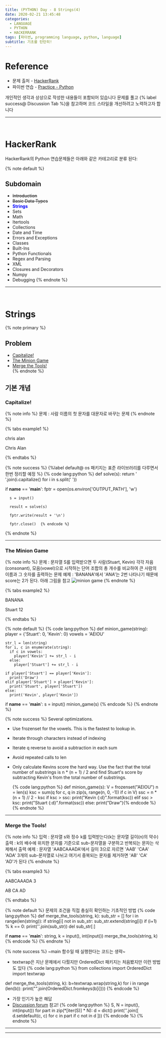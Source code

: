 ```yaml
---
title: (PYTHON) Day - 8 Strings(4)
date: 2020-02-21 13:45:48
categories:
  - LANGUAGE
  - PYTHON
  - HACKERRANK
tags: [파이썬, programming language, python, language]
subtitle: 기초를 탄탄히!
---
```


# Reference

- 문제 출처 - [HackerRank](https://www.hackerrank.com/dashboard)
- 파이썬 연습 - [Practice - Python](https://www.hackerrank.com/domains/python?filters%5Bstatus%5D%5B%5D=unsolved&badge_type=python)

개인적인 생각과 상상으로 작성한 내용들이 포함되어 있습니다
문제를 풀고 {% label success@ Discussion Tab %}을 참고하며 코드 스타일을 개선하려고 노력하고자 합니다

------
</br>

# HackerRank

HackerRank의 Python 연습문제들은 아래와 같은 카테고리로 분류 된다:

{% note default %}
  ## Subdomain

  - ~~Introduction~~
  - ~~Basic Data Types~~
  - <strong style="color:blue">Strings</strong>
  - Sets
  - Math
  - Itertools
  - Collections
  - Date and Time
  - Errors and Exceptions
  - Classes
  - Built-Ins
  - Python Functionals
  - Regex and Parsing
  - XML
  - Closures and Decorators
  - Numpy
  - Debugging
{% endnote %}

------
</br>

# Strings

{% note primary %}
  ## Problem

  - [Capitalize!](#Capitalize!)
  - [The Minion Game](#The-Minion-Game)
  - [Merge the Tools!](#Merge-the-Tools!)   
{% endnote %}

## 기본 개념

### Capitalize!

{% note info %}
문제 : 사람 이름의 첫 문자를 대문자로 바꾸는 문제
{% endnote %}

{% tabs example1 %}
  <!-- tab INPUT @code -->
  chris alan
  <!-- endtab -->

  <!-- tab OUTPUT @code -->
  Chris Alan
  <!-- endtab -->
{% endtabs %}

{% note success %}
  {%label default@ os 패키지는 표준 라이브러리를 다루면서 한번 정리할 예정 %}
  {% code lang:python %}
  def solve(s):
    return ' '.join(i.capitalize() for i in s.split(' '))

  if __name__ == '__main__':
      fptr = open(os.environ['OUTPUT_PATH'], 'w')

      s = input()

      result = solve(s)

      fptr.write(result + '\n')

      fptr.close()  {% endcode %}
{% endnote %}

---

### The Minion Game

{% note info %}
문제 : 문자열 S를 입력받으면 두 사람(Stuart, Kevin) 각각 자음(consonant), 모음(vowel)으로 시작하는 단어 조합의 총 개수를 비교하여 큰 사람의 이름과 그 숫자를 출력하는 문제
예제 : 'BANANA'에서 'ANA'는 2번 나타나기 때문에 score는 2가 된다. 아래 그림을 참고
![minion game](https://s3.amazonaws.com/hr-challenge-images/9693/1450330231-04db904008-banana.png)
{% endnote %}

{% tabs example2 %}
  <!-- tab INPUT @code -->
  BANANA
  <!-- endtab -->

  <!-- tab OUTPUT @code -->
  Stuart 12
  <!-- endtab -->
{% endtabs %}

{% note default %}
  {% code lang:python %}
  def minion_game(string):
    player = {'Stuart': 0, 'Kevin': 0}
    vowels = 'AEIOU'

    str_l = len(string)
    for i, c in enumerate(string):
      if c in vowels:
        player['Kevin'] += str_l - i
      else:
        player['Stuart'] += str_l - i

    if player['Stuart'] == player['Kevin']:
      print('Draw')
    elif player['Stuart'] > player['Kevin']:
      print('Stuart', player['Stuart'])
    else:
      print('Kevin', player['Kevin'])

  if __name__ == '__main__':
      s = input()
      minion_game(s) {% endcode %}
{% endnote %}

{% note success %}
Several optimizations.
- Use frozenset for the vowels. This is the fastest to lookup in.
- Iterate through characters instead of indexing
- Iterate q reverse to avoid a subtraction in each sum
- Avoid repeated calls to len
- Only calculate Kevins score the hard way. Use the fact that the total number of substrings is n * (n + 1) / 2 and find Stuart's score by subtracting Kevin's from the total number of substrings.

  {% code lang:python %}
  def minion_game(s):
    V = frozenset("AEIOU")
    n = len(s)
    ksc = sum(q for c, q in zip(s, range(n, 0, -1)) if c in V)
    ssc = n * (n + 1) // 2 - ksc
    if ksc > ssc:
        print("Kevin {:d}".format(ksc))
    elif ssc > ksc:
        print("Stuart {:d}".format(ssc))
    else:
        print("Draw"){% endcode %}
{% endnote %}

---

### Merge the Tools!

{% note info %}
입력 : 문자열 s와 정수 k를 입력받는다(k는 문자열 길이(n)의 약수)
출력 : k의 배수에 위치한 문자를 기준으로 sub-문자열을 구분하고 반복되는 문자는 삭제해서 출력
예제 : 문자열 'AABCAAADA'에서 길이 3으로 자르면 'AAB' 'CAA' 'ADA' 3개의 sub-문자열로 나뉘고 여기서 중복되는 문자를 제거하면 'AB' 'CA' 'AD'가 된다
{% endnote %}

{% tabs example3 %}
  <!-- tab INPUT @code -->
  AABCAAADA
  3   
  <!-- endtab -->

  <!-- tab OUTPUT @code -->
  AB
  CA
  AD
  <!-- endtab -->
{% endtabs %}

{% note default %}
  문제의 조건을 직접 충실히 확인하는 기초적인 방법
  {% code lang:python %}
  def merge_the_tools(string, k):
  sub_str = []
  for i in range(len(string)):
    if string[i] not in sub_str:
      sub_str.extend(string[i])
    if (i+1) % k == 0:
      print(''.join(sub_str))
      del sub_str[:]

  if __name__ == '__main__':
      string, k = input(), int(input())
      merge_the_tools(string, k) {% endcode %}
{% endnote %}

{% note success %}
  ~main 함수일 때 실행한다는 코드는 생략~

  - textwrap은 지난 문제에서 다뤘지만 OrderedDict 패키지는 처음봤지만 이런 방법도 있다
  {% code lang:python %}
  from collections import OrderedDict
  import textwrap

  def merge_the_tools(string, k):
    b=textwrap.wrap(string,k)
    for i in range (len(b)):
      print("".join(OrderedDict.fromkeys(b[i]))) {% endcode %}

  - 가장 인기가 높은 해답
  - [Discussion forum](https://www.hackerrank.com/challenges/merge-the-tools/forum) 참고!
  {% code lang:python %}
  S, N = input(), int(input())
  for part in zip(*[iter(S)] * N):
      d = dict()
      print(''.join([ d.setdefault(c, c) for c in part if c not in d ])) {% endcode %}
{% endnote %}

---
---
